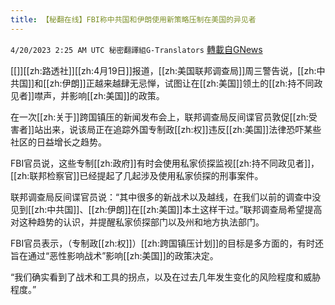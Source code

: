 ```yaml
---
title: 【秘翻在线】FBI称中共国和伊朗使用新策略压制在美国的异见者
---
```

`4/20/2023 2:25 AM UTC 秘密翻譯組G-Translators` [轉載自GNews](https://gnews.org/articles/1240949)

[[]][[zh:路透社]][[zh:4月19日]]报道，[[zh:美国联邦调查局]]周三警告说，[[zh:中共国]]和[[zh:伊朗]]正越来越肆无忌惮，试图让在[[zh:美国]]领土的[[zh:持不同政见者]]噤声，并影响[[zh:美国]]的政策。

在一次[[zh:关于]]跨国镇压的新闻发布会上，联邦调查局反间谍官员敦促[[zh:受害者]]站出来，说该局正在追踪外国专制政[[zh:权]]违反[[zh:美国]]法律恐吓某些社区的日益增长之趋势。

FBI官员说，这些专制[[zh:政府]]有时会使用私家侦探监视[[zh:持不同政见者]]，[[zh:联邦检察官]]已经提起了几起涉及使用私家侦探的刑事案件。

联邦调查局反间谍官员说：“其中很多的新战术以及越线，在我们以前的调查中没见到[[zh:中共国]]、[[zh:伊朗]]在[[zh:美国]]本土这样干过。”联邦调查局希望提高对这种趋势的认识，并提醒私家侦探部门以及州和地方执法部门。

FBI官员表示，（专制政[[zh:权]]）[[zh:跨国镇压计划]]的目标是多方面的，有时还旨在通过“恶性影响战术”影响[[zh:美国]]的政策决定。

“我们确实看到了战术和工具的拐点，以及在过去几年发生变化的风险程度和威胁程度。”
